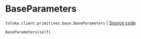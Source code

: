 # BaseParameters
`toloka.client.primitives.base.BaseParameters` | [Source code](https://github.com/Toloka/toloka-kit/blob/v0.1.26/src/client/primitives/base.py#L350)

```python
BaseParameters(self)
```

